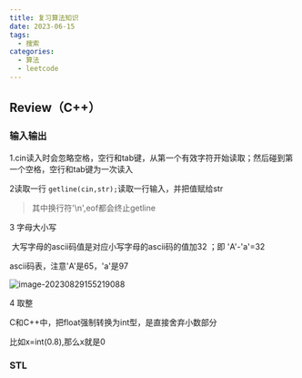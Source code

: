 ```yaml
---
title: 复习算法知识
date: 2023-06-15
tags: 
  - 搜索
categories:  
  - 算法
  - leetcode
---
```


## Review（C++）

### 输入输出



1.cin读入时会忽略空格，空行和tab键，从第一个有效字符开始读取；然后碰到第一个空格，空行和tab键为一次读入

2读取一行   `getline(cin,str);`读取一行输入，并把值赋给str

> 其中换行符'\n',eof都会终止getline

3 字母大小写

​	大写字母的ascii码值是对应小写字母的ascii码的值加32  ；即 'A'-'a'=32

ascii码表，注意'A'是65，'a'是97

![image-20230829155219088](https://typora-1309665611.cos.ap-nanjing.myqcloud.com/typora/image-20230829155219088.png)

4 取整

C和C++中，把float强制转换为int型，是直接舍弃小数部分

比如x=int(0.8),那么x就是0

### STL

